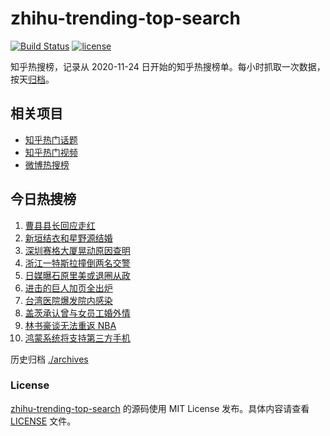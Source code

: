 # zhihu-trending-top-search

[![Build Status](https://github.com/justjavac/zhihu-trending-top-search/workflows/ci/badge.svg?branch=main)](https://github.com/justjavac/zhihu-trending-top-search/actions)
[![license](https://img.shields.io/github/license/justjavac/zhihu-trending-top-search)](https://github.com/justjavac/zhihu-trending-top-search/blob/main/LICENSE)

知乎热搜榜，记录从 2020-11-24 日开始的知乎热搜榜单。每小时抓取一次数据，按天[归档](./archives)。

## 相关项目

- [知乎热门话题](https://github.com/justjavac/zhihu-trending-hot-questions)
- [知乎热门视频](https://github.com/justjavac/zhihu-trending-hot-video)
- [微博热搜榜](https://github.com/justjavac/weibo-trending-hot-search)

## 今日热搜榜

<!-- BEGIN -->
<!-- 最后更新时间 Thu May 20 2021 00:15:53 GMT+0800 (China Standard Time) -->

1. [曹县县长回应走红](https://www.zhihu.com/search?q=曹县)
2. [新垣结衣和星野源结婚](https://www.zhihu.com/search?q=新垣结衣结婚)
3. [深圳赛格大厦晃动原因查明](https://www.zhihu.com/search?q=赛格大厦)
4. [浙江一特斯拉撞倒两名交警](https://www.zhihu.com/search?q=特斯拉)
5. [日媒曝石原里美或退圈从政](https://www.zhihu.com/search?q=石原里美)
6. [进击的巨人加页全出炉](https://www.zhihu.com/search?q=进击的巨人)
7. [台湾医院爆发院内感染](https://www.zhihu.com/search?q=台湾疫情)
8. [盖茨承认曾与女员工婚外情](https://www.zhihu.com/search?q=比尔盖茨)
9. [林书豪谈无法重返 NBA](https://www.zhihu.com/search?q=林书豪)
10. [鸿蒙系统将支持第三方手机](https://www.zhihu.com/search?q=鸿蒙系统)

<!-- END -->

历史归档 [./archives](./archives)

### License

[zhihu-trending-top-search](https://github.com/justjavac/zhihu-trending-top-search)
的源码使用 MIT License 发布。具体内容请查看 [LICENSE](./LICENSE) 文件。
